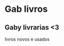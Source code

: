 <!DOCTYPE html>
<html lang = "pt-br">
<html>
<meta charset = "UTF - 8">
<h1>Gab livros</h1>
<html>  
<h2> Gaby livrarias <3 </h2>
<p3> livros novos e usados </p3>
<html>
